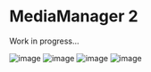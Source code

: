 # MediaManager 2

Work in progress...

![image](https://github.com/TatuLaras/MediaManager2-electron/assets/34749827/cd6c9396-49dc-4ac9-85bd-f5ff622eabc4)
![image](https://github.com/TatuLaras/MediaManager2-electron/assets/34749827/caa7e8fb-f852-4414-9bc3-c443281e115b)
![image](https://github.com/TatuLaras/MediaManager2-electron/assets/34749827/3d76ec5d-510b-4804-89a6-ef5e74bcdbb6)
![image](https://github.com/TatuLaras/MediaManager2-electron/assets/34749827/e3b2de15-36d3-4abb-96f6-223613dbf49c)

